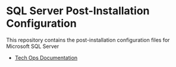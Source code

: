 # SQL Server Post-Installation Configuration

This repository contains the post-installation configuration files for Microsoft SQL Server

* [Tech Ops Documentation](https://kiki.us.kworld.kpmg.com/display/6TO/60+-+Tech+Ops)
